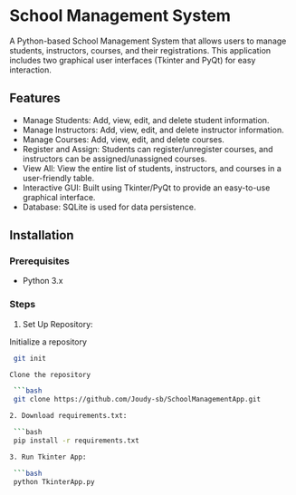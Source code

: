 # School Management System

A Python-based School Management System that allows users to manage students, instructors, courses, and their registrations. This application includes two graphical user interfaces (Tkinter and PyQt) for easy interaction.
  
## Features
- Manage Students: Add, view, edit, and delete student information.
- Manage Instructors: Add, view, edit, and delete instructor information.
- Manage Courses: Add, view, edit, and delete courses.
- Register and Assign: Students can register/unregister courses, and instructors can be assigned/unassigned courses.
- View All: View the entire list of students, instructors, and courses in a user-friendly table.
- Interactive GUI: Built using Tkinter/PyQt to provide an easy-to-use graphical interface.
- Database: SQLite is used for data persistence.

## Installation

### Prerequisites
- Python 3.x
  
### Steps
1. Set Up Repository:

  Initialize a repository
  
  ```bash
   git init

  Clone the repository

   ```bash
   git clone https://github.com/Joudy-sb/SchoolManagementApp.git

2. Download requirements.txt:

   ```bash
   pip install -r requirements.txt

3. Run Tkinter App:

   ```bash
   python TkinterApp.py
